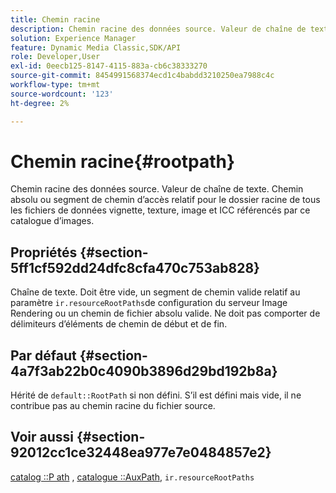 ```yaml
---
title: Chemin racine
description: Chemin racine des données source. Valeur de chaîne de texte. Chemin absolu ou segment de chemin d’accès relatif pour le dossier racine de tous les fichiers de données vignette, texture, image et ICC référencés par ce catalogue d’images.
solution: Experience Manager
feature: Dynamic Media Classic,SDK/API
role: Developer,User
exl-id: 0eecb125-8147-4115-883a-cb6c38333270
source-git-commit: 8454991568374ecd1c4babdd3210250ea7988c4c
workflow-type: tm+mt
source-wordcount: '123'
ht-degree: 2%

---
```


# Chemin racine{#rootpath}

Chemin racine des données source. Valeur de chaîne de texte. Chemin absolu ou segment de chemin d’accès relatif pour le dossier racine de tous les fichiers de données vignette, texture, image et ICC référencés par ce catalogue d’images.

## Propriétés {#section-5ff1cf592dd24dfc8cfa470c753ab828}

Chaîne de texte. Doit être vide, un segment de chemin valide relatif au paramètre `ir.resourceRootPaths`de configuration du serveur Image Rendering ou un chemin de fichier absolu valide. Ne doit pas comporter de délimiteurs d’éléments de chemin de début et de fin.

## Par défaut {#section-4a7f3ab22b0c4090b3896d29bd192b8a}

Hérité de `default::RootPath` si non défini. S’il est défini mais vide, il ne contribue pas au chemin racine du fichier source.

## Voir aussi {#section-92012cc1ce32448ea977e7e0484857e2}

[catalog ::P ath](../../../../../ir-api/material-cat/image-rendering-api-ref/c-ir-material-catalog/c-ir-material-data-reference/r-ir-path.md#reference-59ebb624250a4965ad1737578a2ab590) , [catalogue ::AuxPath](../../../../../ir-api/material-cat/image-rendering-api-ref/c-ir-material-catalog/c-ir-material-data-reference/r-ir-auxpath.md#reference-943ad5ee3c3b4b06bbcbb005db0dc969), `ir.resourceRootPaths`

